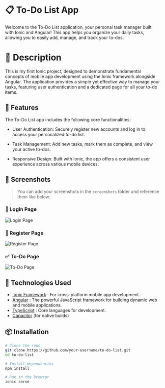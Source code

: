 # 📋 To-Do List App

Welcome to the To-Do List application, your personal task manager built with Ionic and Angular! This app helps you organize your daily tasks, allowing you to easily add, manage, and track your to-dos.

# 📝 Description
This is my first Ionic project, designed to demonstrate fundamental concepts of mobile app development using the Ionic framework alongside Angular. The application provides a simple yet effective way to manage your tasks, featuring user authentication and a dedicated page for all your to-do items.

## 🚀 Features

The To-Do List app includes the following core functionalities:

- User Authentication: Securely register new accounts and log in to access your personalized to-do list.

- Task Management: Add new tasks, mark them as complete, and view your active to-dos.

- Responsive Design: Built with Ionic, the app offers a consistent user experience across various mobile devices.

## 📱 Screenshots

> You can add your screenshots in the `screenshots` folder and reference them like below:

### 🔐 Login Page
![Login Page](screenshots/login.png)

### 🧾 Register Page
![Register Page](screenshots/register.png)

### ✅ To-Do Page
![To-Do Page](screenshots/todo.png)

## 🧰 Technologies Used

- [Ionic Framework](https://ionicframework.com/) : For cross-platform mobile app development.
- [Angular](https://angular.io/) : The powerful JavaScript framework for building dynamic web and mobile applications.
- [TypeScript](https://www.typescriptlang.org/) : Core languages for development.
- [Capacitor](https://capacitorjs.com/) (for native builds)

## 📦 Installation

```bash
# Clone the repo
git clone https://github.com/your-username/to-do-list.git
cd to-do-list

# Install dependencies
npm install

# Run in the browser
ionic serve
